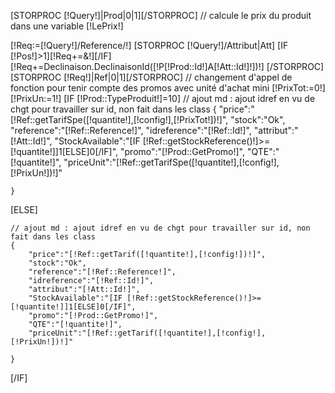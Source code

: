 [STORPROC [!Query!]|Prod|0|1][/STORPROC]
// calcule le prix du produit dans une variable [!LePrix!]

[!Req:=[!Query!]/Reference/!]
[STORPROC [!Query!]/Attribut|Att]
	[IF [!Pos!]>1][!Req+=&!][/IF]
	[!Req+=Declinaison.DeclinaisonId([!P[!Prod::Id!]A[!Att::Id!]!])!]
[/STORPROC]
[STORPROC [!Req!]|Ref|0|1][/STORPROC]
// changement d'appel de fonction pour tenir compte des promos avec unité d'achat mini
[!PrixTot:=0!]
[!PrixUn:=1!]
[IF [!Prod::TypeProduit!]=10]
	// ajout md : ajout idref en vu de chgt pour travailler sur id, non fait dans les class
	{
		"price":"[!Ref::getTarifSpe([!quantite!],[!config!],[!PrixTot!])!]",
		"stock":"Ok",
		"reference":"[!Ref::Reference!]",
		"idreference":"[!Ref::Id!]",
		"attribut":"[!Att::Id!]",
		"StockAvailable":"[IF [!Ref::getStockReference()!]>=[!quantite!]]1[ELSE]0[/IF]",
		"promo":"[!Prod::GetPromo!]",
		"QTE":"[!quantite!]",
		"priceUnit":"[!Ref::getTarifSpe([!quantite!],[!config!],[!PrixUn!])!]"
	
	}

[ELSE]

	// ajout md : ajout idref en vu de chgt pour travailler sur id, non fait dans les class
	{
		"price":"[!Ref::getTarif([!quantite!],[!config!])!]",
		"stock":"Ok",
		"reference":"[!Ref::Reference!]",
		"idreference":"[!Ref::Id!]",
		"attribut":"[!Att::Id!]",
		"StockAvailable":"[IF [!Ref::getStockReference()!]>=[!quantite!]]1[ELSE]0[/IF]",
		"promo":"[!Prod::GetPromo!]",
		"QTE":"[!quantite!]",
		"priceUnit":"[!Ref::getTarif([!quantite!],[!config!],[!PrixUn!])!]"
	
	}

[/IF]
